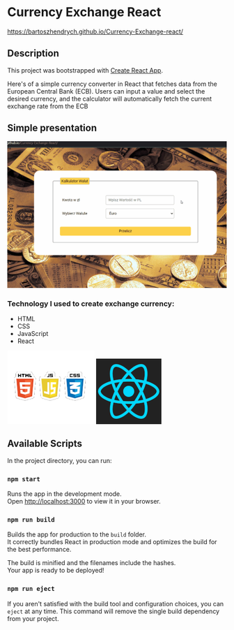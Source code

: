 # Currency Exchange React

https://bartoszhendrych.github.io/Currency-Exchange-react/

## Description

This project was bootstrapped with [Create React App](https://github.com/facebook/create-react-app).

Here's of a simple currency converter in React that fetches data from the European Central Bank (ECB). Users can input a value and select the desired currency, and the calculator will automatically fetch the current exchange rate from the ECB




##  Simple presentation

![gif](public/Animation.gif)

### Technology I used to create exchange currency:
- HTML
- CSS
- JavaScript
- React

![imagehtmlcssJS](public/obrazhtml.png)
![react_logo](public/react.png)
 
## Available Scripts

In the project directory, you can run:

### `npm start`

Runs the app in the development mode.\
Open [http://localhost:3000](http://localhost:3000) to view it in your browser.

### `npm run build`
Builds the app for production to the `build` folder.\
It correctly bundles React in production mode and optimizes the build for the best performance.

The build is minified and the filenames include the hashes.\
Your app is ready to be deployed!

### `npm run eject`

If you aren't satisfied with the build tool and configuration choices, you can `eject` at any time. This command will remove the single build dependency from your project.

